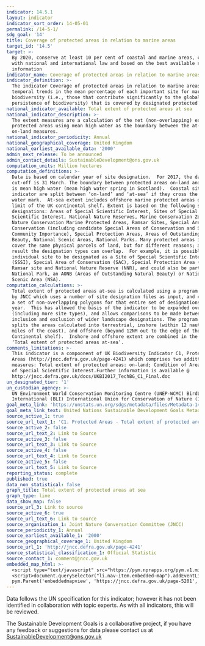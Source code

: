 ```yaml
---
indicator: 14.5.1
layout: indicator
indicator_sort_order: 14-05-01
permalink: /14-5-1/
sdg_goal: '14'
title: Coverage of protected areas in relation to marine areas
target_id: '14.5'
target: >-
  By 2020, conserve at least 10 per cent of coastal and marine areas, consistent
  with national and international law and based on the best available scientific
  information
indicator_name: Coverage of protected areas in relation to marine areas
indicator_definition: >-
  The indicator Coverage of protected areas in relation to marine areas shows
  temporal trends in the mean percentage of each important site for marine
  biodiversity (i.e., those that contribute significantly to the global
  persistence of biodiversity) that is covered by designated protected areas.
national_indicator_available: Total extent of protected areas at sea
national_indicator_description: >-
  The extent measures are a calculation of the net (non-overlapping) extent of
  protected areas using mean high water as the boundary between the at-sea and
  on-land measures.
national_indicator_periodicity: Annual
national_geographical_coverage: United Kingdom
national_earliest_available_data: '2000'
admin_next_release: To be announced
admin_contact_details: SustainableDevelopment@ons.gov.uk
computation_units: Million hectares
computation_definitions: >-
  Data is based on calendar year of site designation.  For 2017, the data
  cut-off is 31 March. The boundary between protected areas on-land and at-sea
  is mean high water (mean high water spring in Scotland).  Coastal sites in the
  indicator are split between ‘on-land’ and ‘at-sea’ if they cross the mean high
  water mark.  At-sea extent includes offshore marine protected areas out to the
  limit of the UK continental shelf. Extent is based on the following site
  designations: Areas of Special Scientific Interest, Sites of Special
  Scientific Interest, National Nature Reserves, Marine Conservation Zones,
  Nature Conservation Marine Protected Areas, Ramsar Sites, Special Areas of
  Conservation (including candidate Special Areas of Conservation and Sites of
  Community Importance), Special Protection Areas, Areas of Outstanding Natural
  Beauty, National Scenic Areas, National Parks. Many protected areas in the UK
  cover the same physical parcels of land, but for different reasons; as a
  result the designation types can overlap.  For example, it is possible for an
  individual site to be designated as a Site of Special Scientific Interest
  (SSSI), Special Area of Conservation (SAC), Special Protection Area (SPA),
  Ramsar site and National Nature Reserve (NNR), and could also be part of a
  National Park, an AONB (Areas of Outstanding Natural Beauty) or National
  Scenic Area (NSA).
computation_calculations: >-
  Total extent of protected areas at-sea is calculated using a program written
  by JNCC which uses a number of site designation files as input, and calculates
  a set of non-overlapping polygons for that entire set of designations for each
  year.  This has allowed the basis of the indicator to be expanded over time
  (including more site types), and allows comparisons to be made between
  inclusion and exclusion of wider landscape designations. The program also
  splits the areas calculated into terrestrial, inshore (within 12 nautical
  miles of the coast), and offshore (beyond 12NM out to the edge of the UK
  Continental shelf).  Inshore and offshore extent are combined in the measure
  ‘Total extent of protected areas at-sea’.
comments_limitations: >-
  This indicator is a compoonent of UK Biodiversity Indicator C1, Protected
  Areas (http://jncc.defra.gov.uk/page-4241) which comprises two addittional
  measures: Total extent of protected areas: on-land; Condition of Areas / Sites
  of Special Scientific Interest.Further information is available @
  http://jncc.defra.gov.uk/docs/UKBI2017_TechBG_C1_Final.doc
un_designated_tier: '1'
un_custodian_agency: >-
  UN Environment World Conservation Monitoring Centre (UNEP-WCMC) BirdLife
  International (BLI) International Union for Conservation of Nature (IUCN)
goal_meta_link: 'https://unstats.un.org/sdgs/metadata/files/Metadata-14-05-01.pdf'
goal_meta_link_text: United Nations Sustainable Development Goals Metadata (PDF 293 KB)
source_active_1: true
source_url_text_1: 'C1. Protected Areas - Total extent of protected areas: at-sea'
source_active_2: false
source_url_text_2: Link to Source
source_active_3: false
source_url_text_3: Link to Source
source_active_4: false
source_url_text_4: Link to Source
source_active_5: false
source_url_text_5: Link to Source
reporting_status: complete
published: true
data_non_statistical: false
graph_title: Total extent of protected areas at sea
graph_type: line
data_show_map: false
source_url_3: Link to source
source_active_6: true
source_url_text_6: Link to source
source_organisation_1: Joint Nature Conversation Committee (JNCC)
source_periodicity_1: Annual
source_earliest_available_1: '2000'
source_geographical_coverage_1: United Kingdom
source_url_1: 'http://jncc.defra.gov.uk/page-4241'
source_statistical_classification_1: Official Statistic
source_contact_1: comment@jncc.gov.uk
embedded_map_html: >-
  <script type="text/javascript" src="https://pym.nprapps.org/pym.v1.min.js"></script>
  <script>document.querySelector("li.nav-item.embedded-map").addEventListener("click",function(){ var pymParent = new
  pym.Parent('embeddedmapview', 'https://jncc.defra.gov.uk/page-5201', {});})</script>
---
```

Data follows the UN specification for this indicator; however it has not been identified in collaboration with topic experts. As with all indicators, this will be reviewed.
  
The Sustainable Development Goals is a collaborative project, if you have any feedback or suggestions for data please contact us at <SustainableDevelopment@ons.gov.uk>
